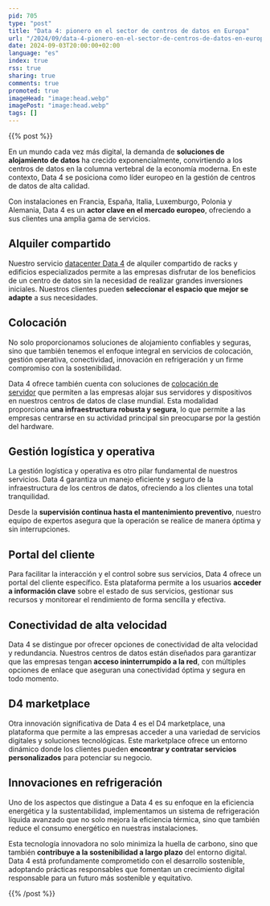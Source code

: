 ```yaml
---
pid: 705
type: "post"
title: "Data 4: pionero en el sector de centros de datos en Europa"
url: "/2024/09/data-4-pionero-en-el-sector-de-centros-de-datos-en-europa/"
date: 2024-09-03T20:00:00+02:00
language: "es"
index: true
rss: true
sharing: true
comments: true
promoted: true
imageHead: "image:head.webp"
imagePost: "image:head.webp"
tags: []
---
```


{{% post %}}

En un mundo cada vez más digital, la demanda de **soluciones de alojamiento de datos** ha crecido exponencialmente, convirtiendo a los centros de datos en la columna vertebral de la economía moderna. En este contexto, Data 4 se posiciona como líder europeo en la gestión de centros de datos de alta calidad.

Con instalaciones en Francia, España, Italia, Luxemburgo, Polonia y Alemania, Data 4 es un **actor clave en el mercado europeo**, ofreciendo a sus clientes una amplia gama de servicios.

## Alquiler compartido

Nuestro servicio [datacenter Data 4](https://www.data4group.com/es/diccionario-del-centro-de-datos/que-es-un-data-center/) de alquiler compartido de racks y edificios especializados permite a las empresas disfrutar de los beneficios de un centro de datos sin la necesidad de realizar grandes inversiones iniciales. Nuestros clientes pueden **seleccionar el espacio que mejor se adapte** a sus necesidades.

## Colocación

No solo proporcionamos soluciones de alojamiento confiables y seguras, sino que también tenemos el enfoque integral en servicios de colocación, gestión operativa, conectividad, innovación en refrigeración y un firme compromiso con la sostenibilidad. 

Data 4 ofrece también cuenta con soluciones de [colocación de servidor](https://www.data4group.com/es/diccionario-del-centro-de-datos/que-es-un-centro-de-datos-de-colocacion/) que permiten a las empresas alojar sus servidores y dispositivos en nuestros centros de datos de clase mundial. Esta modalidad proporciona **una infraestructura robusta y segura**, lo que permite a las empresas centrarse en su actividad principal sin preocuparse por la gestión del hardware.

## Gestión logística y operativa

La gestión logística y operativa es otro pilar fundamental de nuestros servicios. Data 4 garantiza un manejo eficiente y seguro de la infraestructura de los centros de datos, ofreciendo a los clientes una total tranquilidad. 

Desde la **supervisión continua hasta el mantenimiento preventivo**, nuestro equipo de expertos asegura que la operación se realice de manera óptima y sin interrupciones.

## Portal del cliente

Para facilitar la interacción y el control sobre sus servicios, Data 4 ofrece un portal del cliente específico. Esta plataforma permite a los usuarios **acceder a información clave** sobre el estado de sus servicios, gestionar sus recursos y monitorear el rendimiento de forma sencilla y efectiva. 

## Conectividad de alta velocidad

Data 4 se distingue por ofrecer opciones de conectividad de alta velocidad y redundancia. Nuestros centros de datos están diseñados para garantizar que las empresas tengan **acceso ininterrumpido a la red**, con múltiples opciones de enlace que aseguran una conectividad óptima y segura en todo momento.

## D4 marketplace

Otra innovación significativa de Data 4 es el D4 marketplace, una plataforma que permite a las empresas acceder a una variedad de servicios digitales y soluciones tecnológicas. Este marketplace ofrece un entorno dinámico donde los clientes pueden **encontrar y contratar servicios personalizados** para potenciar su negocio.

## Innovaciones en refrigeración

Uno de los aspectos que distingue a Data 4 es su enfoque en la eficiencia energética y la sustentabilidad, implementamos un sistema de refrigeración líquida avanzado que no solo mejora la eficiencia térmica, sino que también reduce el consumo energético en nuestras instalaciones. 

Esta tecnología innovadora no solo minimiza la huella de carbono, sino que también **contribuye a la sostenibilidad a largo plazo** del entorno digital. Data 4 está profundamente comprometido con el desarrollo sostenible, adoptando prácticas responsables que fomentan un crecimiento digital responsable para un futuro más sostenible y equitativo.

{{% /post %}}
